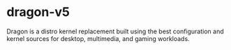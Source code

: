 # dragon-v5
Dragon is a distro kernel replacement built using the best configuration and kernel sources for desktop, multimedia, and gaming workloads.
